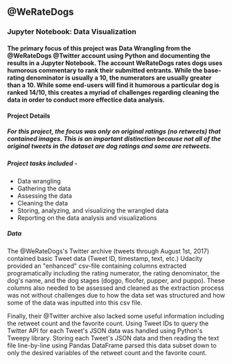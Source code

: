 ## @WeRateDogs
### Jupyter Notebook: Data Visualization

#### The primary focus of this project was Data Wrangling from the @WeRateDogs @Twitter account using Python and documenting the results in a Jupyter Notebook. The account WeRateDogs rates dogs uses humorous commentary to rank their submitted entrants. While the base-rating denominator is usually a 10, the numerators are usually greater than a 10. While some end-users will find it humorous a particular dog is ranked 14/10, this creates a myriad of challenges regarding cleaning the data in order to conduct more effectice data analysis. 

#### Project Details

##### For this project, the focus was only on original ratings (no retweets) that contained images. This is an important distinction because not all of the original tweets in the dataset are dog ratings and some are retweets.

##### Project tasks included - 

- Data wrangling 
- Gathering the data
- Assessing the data
- Cleaning the data
- Storing, analyzing, and visualizing the wrangled data
- Reporting on the data analysis and visualizations 

##### Data

The @WeRateDogs's Twitter archive (tweets through August 1st, 2017) contained basic Tweet data (Tweet ID, timestamp, text, etc.) Udacity provided an "enhanced" csv-file containing columns extracted programatically including the rating numerator, the rating denominator, the dog's name, and the dog stages (doggo, floofer, pupper, and puppo). These columns also needed to be assessed and cleaned as the extraction process was not without challenges due to how the data set was structured and how some of the data was inputted into this csv file.

Finally, their @Twitter archive also lacked some useful information including the retweet count and the favorite count. Using Tweet IDs to query the Twitter API for each Tweet's JSON data was handled using Python's Tweepy library. Storing each Tweet's JSON data and then reading the text file line-by-line using Pandas DataFrame parsed this data subset down to only the desired variables of the retweet count and the favorite count.
